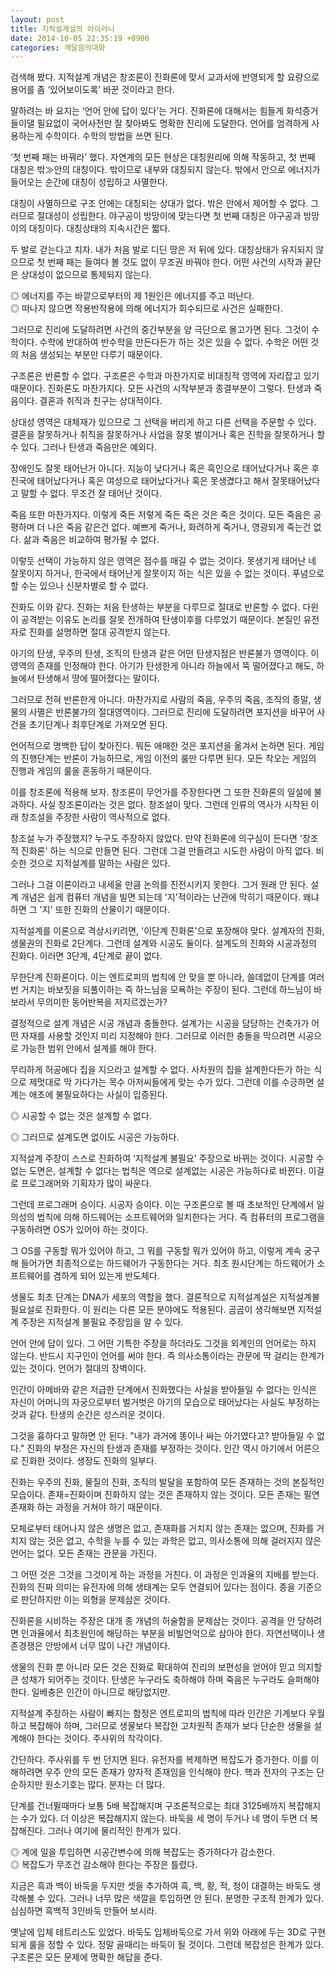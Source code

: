 ```yaml
---
layout: post
title: 지적설계설의 아이러니
date: 2014-10-05 22:35:19 +0900
categories: 깨달음의대화
---
```

검색해 봤다. 지적설계 개념은 창조론이 진화론에 맞서 교과서에 반영되게 할 요량으로 용어를 좀 ‘있어보이도록’ 바꾼 것이라고 한다. 

  


말하려는 바 요지는 ‘언어 안에 답이 있다’는 거다. 진화론에 대해서는 힘들게 화석증거 들이댈 필요없이 국어사전만 잘 찾아봐도 명확한 진리에 도달한다. 언어를 엄격하게 사용하는게 수학이다. 수학의 방법을 쓰면 된다. 

  


‘첫 번째 패는 바꿔라’ 했다. 자연계의 모든 현상은 대칭원리에 의해 작동하고, 첫 번째 대칭은 밖≫안의 대칭이다. 밖이므로 내부와 대칭되지 않는다. 밖에서 안으로 에너지가 들어오는 순간에 대칭이 성립하고 사멸한다. 

  


대칭이 사멸하므로 구조 안에는 대칭되는 상대가 없다. 밖은 안에서 제어할 수 없다. 그러므로 절대성이 성립한다. 야구공이 방망이에 맞는다면 첫 번째 대칭은 야구공과 방망이의 대칭이다. 대칭상태의 지속시간은 짧다. 

  


두 발로 걷는다고 치자. 내가 처음 발로 디딘 땅은 저 뒤에 있다. 대칭상태가 유지되지 않으므로 첫 번째 패는 들여다 볼 것도 없이 무조권 바꿔야 한다. 어떤 사건의 시작과 끝단은 상대성이 없으므로 통제되지 않는다. 

  


◎ 에너지를 주는 바깥으로부터의 제 1원인은 에너지를 주고 떠난다.    
◎ 떠나지 않으면 작용반작용에 의해 에너지가 회수되므로 사건은 실패한다.

  


그러므로 진리에 도달하려면 사건의 중간부분을 양 극단으로 몰고가면 된다. 그것이 수학이다. 수학에 반대하여 반수학을 만든다든가 하는 것은 있을 수 없다. 수학은 어떤 것의 처음 생성되는 부분만 다루기 때문이다. 

  


구조론은 반론할 수 없다. 구조론은 수학과 마찬가지로 비대칭적 영역에 자리잡고 있기 때문이다. 진화론도 마찬가지다. 모든 사건의 시작부분과 종결부분이 그렇다. 탄생과 죽음이다. 결혼과 취직과 친구는 상대적이다. 

  


상대성 영역은 대체재가 있으므로 그 선택을 버리게 하고 다른 선택을 주문할 수 있다. 결혼을 잘못하거나 취직을 잘못하거나 사업을 잘못 벌이거나 혹은 진학을 잘못하거나 할 수 있다. 그러나 탄생과 죽음만은 예외다. 

  


장애인도 잘못 태어난거 아니다. 지능이 낮다거나 혹은 흑인으로 태어났다거나 혹은 후진국에 태어났다거나 혹은 여성으로 태어났다거나 혹은 못생겼다고 해서 잘못태어났다고 말할 수 없다. 무조건 잘 태어난 것이다. 

  


죽음 또한 마찬가지다. 이렇게 죽든 저렇게 죽든 죽은 것은 죽은 것이다. 모든 죽음은 공평하며 더 나은 죽음 같은건 없다. 예쁘게 죽거나, 화려하게 죽거나, 영광되게 죽는건 없다. 삶과 죽음은 비교하여 평가될 수 없다. 

  


이렇듯 선택이 가능하지 않은 영역은 점수를 매길 수 없는 것이다. 못생기게 태어난 네 잘못이지 하거나, 한국에서 태어난게 잘못이지 하는 식은 있을 수 없는 것이다. 푸념으로 할 수는 있으나 신분차별로 할 수 없다. 

  


진화도 이와 같다. 진화는 처음 탄생하는 부분을 다루므로 절대로 반론할 수 없다. 다윈이 공격받는 이유도 논리를 잘못 전개하여 탄생이후를 다루었기 때문이다. 본질인 유전자로 진화를 설명하면 절대 공격받지 않는다. 

  


아기의 탄생, 우주의 탄생, 조직의 탄생과 같은 어떤 탄생지점은 반론불가 영역이다. 이 영역의 존재를 인정해야 한다. 아기가 탄생한게 아니라 하늘에서 뚝 떨어졌다고 해도, 하늘에서 탄생해서 땅에 떨어졌다는 말이다. 

  


그러므로 전혀 반론한게 아니다. 마찬가지로 사람의 죽음, 우주의 죽음, 조직의 종말, 생물의 사멸은 반론불가의 절대영역이다. 그러므로 진리에 도달하려면 포지션을 바꾸어 사건을 초기단계나 최후단계로 가져오면 된다. 

  


언어적으로 명백한 답이 찾아진다. 뭐든 애매한 것은 포지션을 옮겨서 논하면 된다. 게임의 진행단계는 반론이 가능하므로, 게임 이전의 룰만 다루면 된다. 모든 착오는 게임의 진행과 게임의 룰을 혼동하기 때문이다. 

  


이를 창조론에 적용해 보자. 창조론이 무언가를 주장한다면 그 또한 진화론의 일설에 불과하다. 사실 창조론이라는 것은 없다. 창조설이 맞다. 그런데 인류의 역사가 시작된 이래 창조설을 주장한 사람이 역사적으로 없다. 

  


창조설 누가 주장했지? 누구도 주장하지 않았다. 만약 진화론에 의구심이 든다면 '창조적 진화론' 하는 식으로 만들면 된다. 그런데 그걸 만들려고 시도한 사람이 아직 없다. 비슷한 것으로 지적설계를 말하는 사람은 있다. 

  


그러나 그걸 이론이라고 내세울 만큼 논의를 진전시키지 못한다. 그거 원래 안 된다. 설계 개념은 쉽게 컴퓨터 개념을 빌면 되는데 '지'적이라는 난관에 막히기 때문이다. 왜냐하면 그 '지' 또한 진화의 산물이기 때문이다. 

  


지적설계를 이론으로 격상시키려면, '이단계 진화론'으로 포장해야 맞다. 설계자의 진화, 생물권의 진화로 2단계다. 그런데 설계와 시공도 둘이다. 설계도의 진화와 시공과정의 진화다. 이러면 3단계, 4단계로 끝이 없다. 

  


무한단계 진화론이다. 이는 엔트로피의 법칙에 안 맞을 뿐 아니라, 쓸데없이 단계를 여러번 거치는 바보짓을 되풀이하는 즉 하느님을 모욕하는 주장이 된다. 그런데 하느님이 바보라서 무의미한 동어반복을 저지르겠는가? 

  


결정적으로 설계 개념은 시공 개념과 충돌한다. 설계가는 시공을 담당하는 건축가가 어떤 자재를 사용할 것인지 미리 지정해야 한다. 그러므로 이러한 충돌을 막으려면 시공으로 가능한 범위 안에서 설계를 해야 한다. 

  


무리하게 허공에다 집을 지으라고 설계할 수 없다. 사차원의 집을 설계한다든가 하는 식으로 제멋대로 막 가다가는 목수 아저씨들에게 맞는 수가 있다. 그런데 이를 수긍하면 설계는 애초에 불필요하다는 사실이 입증된다. 

  


◎ 시공할 수 없는 것은 설계할 수 없다.  
      
◎ 그러므로 설계도면 없이도 시공은 가능하다. 

  


지적설계 주장이 스스로 진화하여 ‘지적설계 불필요’ 주장으로 바뀌는 것이다. 시공할 수 없는 도면은, 설계할 수 없다는 법칙은 역으로 설계없는 시공은 가능하다로 바뀐다. 이걸로 프로그래머와 기획자가 많이 싸운다. 

  


그런데 프로그래머 승이다. 시공자 승이다. 이는 구조론으로 볼 때 초보적인 단계에서 일의성의 법칙에 의해 하드웨어는 소프트웨어와 일치한다는 거다. 즉 컴퓨터의 프로그램을 구동하려면 OS가 있어야 하는 것이다. 

  


그 OS를 구동할 뭐가 있어야 하고, 그 뭐를 구동할 뭐가 있어야 하고, 이렇게 계속 궁구해 들어가면 최종적으로는 하드웨어가 구동한다는 거다. 최초 원시단계는 하드웨어가 소프트웨어를 겸하게 되어 있는게 반도체다. 

  


생물도 최초 단계는 DNA가 세포의 역할을 했다. 결론적으로 지적설계설은 지적설계불필요설로 진화한다. 이 원리는 다른 모든 분야에도 적용된다. 곰곰이 생각해보면 지적설계 주장은 지적설계 불필요 주장임을 알 수 있다. 

  


언어 안에 답이 있다. 그 어떤 기특한 주장을 하더라도 그것을 외계인의 언어로는 하지 않는다. 반드시 지구인이 언어를 써야 한다. 즉 의사소통이라는 관문에 딱 걸리는 한계가 있는 것이다. 언어가 절대의 장벽이다. 

  


인간이 아메바와 같은 저급한 단계에서 진화했다는 사실을 받아들일 수 없다는 인식은 자신이 어머니의 자궁으로부터 벌거벗은 아기의 모습으로 태어났다는 사실도 부정하는 것과 같다. 탄생의 순간은 성스러운 것이다. 

  


그것을 흉하다고 말하면 안 된다. "내가 과거에 똥이나 싸는 아기였다고? 받아들일 수 없다." 진화의 부정은 자신의 탄생과 존재를 부정하는 것이다. 인간 역시 아기에서 어른으로 진화한 것이다. 생장도 진화의 일부다. 

  


진화는 우주의 진화, 물질의 진화, 조직의 발달을 포함하여 모든 존재하는 것의 본질적인 모습이다. 존재=진화이며 진화하지 않는 것은 존재하지 않는 것이다. 모든 존재는 필연 존재화 하는 과정을 거쳐야 하기 때문이다. 

  


모체로부터 태어나지 않은 생명은 없고, 존재화를 거치지 않는 존재는 없으며, 진화를 거치지 않는 것은 없고, 수학을 누를 수 있는 과학은 없고, 의사소통에 의해 걸러지지 않은 언어는 없다. 모든 존재는 관문을 가진다. 

  


그 어떤 것은 그것을 그것이게 하는 과정을 거친다. 이 과정은 인과율의 지배를 받는다. 진화의 진짜 의미는 유전자에 의해 생태계는 모두 연결되어 있다는 점이다. 종을 기준으로 판단하지만 이는 외형을 문제삼은 것이다. 

  


진화론을 시비하는 주장은 대개 종 개념의 허술함을 문제삼는 것이다. 공격을 안 당하려면 인과율에서 최초원인에 해당하는 부분을 비빌언억으로 삼아야 한다. 자연선택이나 생존경쟁은 안방에서 너무 많이 나간 개념이다. 

  


생물의 진화 뿐 아니라 모든 것은 진화로 확대하여 진리의 보편성을 얻어야 믿고 의지할 큰 성채가 되어주는 것이다. 탄생은 누구라도 축하해야 하며 죽음은 누구라도 슬퍼해야 한다. 일베충은 인간이 아니므로 해당없지만. 

  


지적설계 주장하는 사람이 빠지는 함정은 엔트로피의 법칙에 따라 인간은 기계보다 우월하고 복잡해야 하며, 그러므로 생물보다 복잡한 고차원적 존재가 보다 단순한 생물을 설계해야 한다는 것이다. 주사위의 착각이다. 

  


간단하다. 주사위를 두 번 던지면 된다. 유전자를 복제하면 복잡도가 증가한다. 이를 이해하려면 우주 안의 모든 존재가 양자적 존재임을 인식해야 한다. 핵과 전자의 구조는 단순하지만 원소기호는 많다. 분자는 더 많다. 

  


단계를 건너뛸때마다 보통 5배 복잡해지며 구조론적으로는 최대 3125배까지 복잡해지는 수가 있다. 더 이상은 복잡해지지 않는다. 바둑을 세 명이 두거나 네 명이 두면 더 복잡해진다. 그러나 여기에 물리적인 한계가 있다. 

  


◎ 계에 일을 투입하면 시공간변수에 의해 복잡도는 증가하다가 감소한다.    
◎ 복잡도가 무조건 감소해야 한다는 주장은 틀렸다.

  


지금은 흑과 백이 바둑을 두지만 셋을 추가하여 흑, 백, 황, 적, 청이 대결하는 바둑도 생각해볼 수 있다. 그러나 너무 많은 색깔을 투입하면 안 된다. 분명한 구조적 한계가 있다. 심심하면 흑백적 3인바둑 만들어 보시라.





옛날에 입체 테트리스도 있었다. 바둑도 입체바둑으로 가서 위와 아래에 두는 3D로 구현되게 룰을 정할 수 있다. 정말 골때리는 바둑이 될 것이다. 그런데 복잡성은 한계가 있다.구조론은 모든 문제에 명확한 해답을 준다.